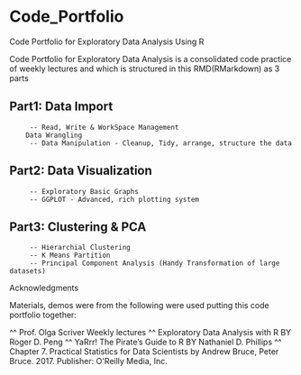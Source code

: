 # Code_Portfolio
Code Portfolio for Exploratory Data Analysis Using R

Code Portfolio for Exploratory Data Analysis is a consolidated code practice of weekly lectures and which is structured in this RMD(RMarkdown) as 3 parts

  ## Part1: Data Import
         -- Read, Write & WorkSpace Management
        Data Wrangling
         -- Data Manipulation - Cleanup, Tidy, arrange, structure the data
         
  ## Part2: Data Visualization
         -- Exploratory Basic Graphs
         -- GGPLOT - Advanced, rich plotting system
         
  ## Part3: Clustering & PCA
         -- Hierarchial Clustering
         -- K Means Partition
         -- Principal Component Analysis (Handy Transformation of large datasets)


Acknowledgments

Materials, demos were from the following were used putting this code portfolio together:

^^ Prof. Olga Scriver Weekly lectures
^^ Exploratory Data Analysis with R BY Roger D. Peng
^^ YaRrr! The Pirate’s Guide to R BY Nathaniel D. Phillips
^^ Chapter 7. Practical Statistics for Data Scientists by Andrew Bruce, Peter Bruce. 2017. Publisher: O'Reilly Media, Inc.

